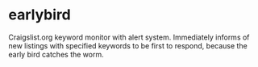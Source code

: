# earlybird
Craigslist.org keyword monitor with alert system. Immediately informs of new listings with specified keywords to be first to respond, because the early bird catches the worm.
